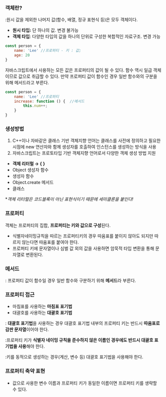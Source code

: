 ### 객체란?

:원시 값을 제외한 나머지 값(함수, 배열, 정규 표현식 등)은 모두 객체이다.

- **원시 타입:** 단 하나의 값. 변경 불가능
- **객체 타입**: 다양한 타입의 값을 하나의 단위로 구성한 복합적인 자료구조. 변경 가능

```jsx
const person = {
	name: 'Lee' //프로퍼티 - 키 : 값;
	age: 20
}
```

자바스크립트에서 사용하는 모든 값은 프로퍼티의 값이 될 수 있다. 함수 역시 일급 객체이므로 값으로 취급할 수 있다. 만약 프로퍼티 값이 함수인 경우 일반 함수와의 구분을 위해 메서드라고 부른다.

```jsx
const person = {
	name: 'Lee' //프로퍼티
	increase: function () {  //메서드
		this.num++; 
	}
}
```

 

### 생성방법

1. C++이나 자바같은 클래스 기반 객체지향 언어는 클래스를 사전에 정의하고 필요한 시점에 new 연산자와 함께 생성자를 호출하여 인스턴스를 생성하는 방식을 사용
2. 자바스크립트는 프로토타입 기반 객체지향 언어로서 다양한 객체 생성 방법 지원
- **객체 리터럴 → { }**
- Object 생성자 함수
- 생성자 함수
- Object.create 메서드
- 클래스

**객체 리터럴은 코드블록이 아닌 표현식이기 때문에 세미클론을 붙인다!*

### 프로퍼티

객체는 프로퍼티의 집합, **프로퍼티는 키와 값으로 구성**된다.

- 식별자네이밍규칙을 따르는 프로퍼티키의 경우 따움표를 붙이지 않아도 되지만 따르지 않는다면 따움표를 붙여야 한다.
- 프로퍼티 키에 문자열이나 심벌 값 외의 값을 사용하면 암묵적 타입 변환을 통해 문자열로 변환된다.

### 메서드

: 프로퍼티 값이 함수일 경우 일반 함수와 구분하기 위해 **메서드**라 부른다.

### 프로퍼티 접근

- 마침표를 사용하는 **마침표 표기법**
- 대괄호를 사용하는 **대괄호 표기법**

: **대괄호 표기법**을 사용하는 경우 대괄호 표기법 내부의 프로퍼티 키는 반드시 **따움표로 감싼 문자열**이어야 한다.

:프로퍼티 키가 **식별자 네이밍 규칙을 준수하지 않은 이름인 경우에도 반드시 대괄호 표기법을 사용**해야 한다.

:키를 동적으로 생성하는 경우(계산, 변수 등) 대괄호 표기법을 사용해야 한다.

### 프로퍼티 축약 표현

- 값으로 사용한 변수 이름과 프로퍼티 키가 동일한 이름이면 프로퍼티 키를 생략할 수 있다.
